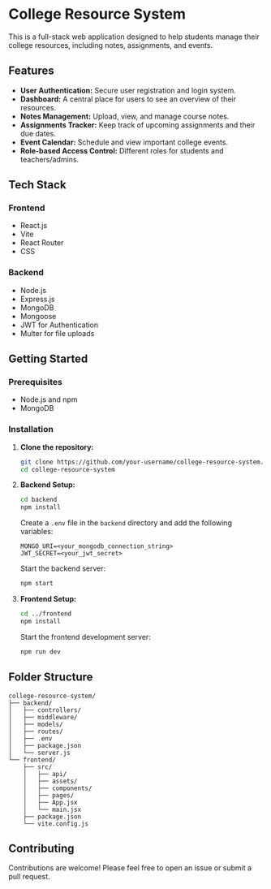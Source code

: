 # College Resource System

This is a full-stack web application designed to help students manage their college resources, including notes, assignments, and events.

## Features

*   **User Authentication:** Secure user registration and login system.
*   **Dashboard:** A central place for users to see an overview of their resources.
*   **Notes Management:** Upload, view, and manage course notes.
*   **Assignments Tracker:** Keep track of upcoming assignments and their due dates.
*   **Event Calendar:** Schedule and view important college events.
*   **Role-based Access Control:** Different roles for students and teachers/admins.

## Tech Stack

### Frontend

*   React.js
*   Vite
*   React Router
*   CSS

### Backend

*   Node.js
*   Express.js
*   MongoDB
*   Mongoose
*   JWT for Authentication
*   Multer for file uploads

## Getting Started

### Prerequisites

*   Node.js and npm
*   MongoDB

### Installation

1.  **Clone the repository:**
    ```bash
    git clone https://github.com/your-username/college-resource-system.git
    cd college-resource-system
    ```

2.  **Backend Setup:**
    ```bash
    cd backend
    npm install
    ```
    Create a `.env` file in the `backend` directory and add the following variables:
    ```
    MONGO_URI=<your_mongodb_connection_string>
    JWT_SECRET=<your_jwt_secret>
    ```
    Start the backend server:
    ```bash
    npm start
    ```

3.  **Frontend Setup:**
    ```bash
    cd ../frontend
    npm install
    ```
    Start the frontend development server:
    ```bash
    npm run dev
    ```

## Folder Structure

```
college-resource-system/
├── backend/
│   ├── controllers/
│   ├── middleware/
│   ├── models/
│   ├── routes/
│   ├── .env
│   ├── package.json
│   └── server.js
└── frontend/
    ├── src/
    │   ├── api/
    │   ├── assets/
    │   ├── components/
    │   ├── pages/
    │   ├── App.jsx
    │   └── main.jsx
    ├── package.json
    └── vite.config.js
```

## Contributing

Contributions are welcome! Please feel free to open an issue or submit a pull request.

